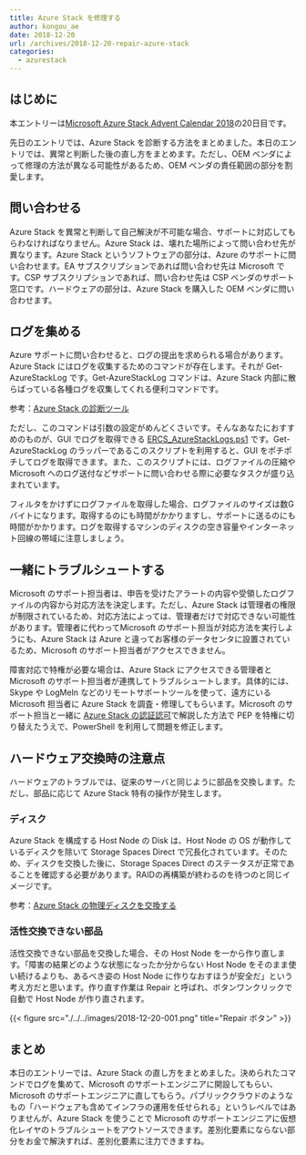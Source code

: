 ```yaml
---
title: Azure Stack を修理する
author: kongou_ae
date: 2018-12-20
url: /archives/2018-12-20-repair-azure-stack
categories:
  - azurestack
---
```

##  はじめに

本エントリーは[Microsoft Azure Stack Advent Calendar 2018](https://qiita.com/advent-calendar/2018/azure-stack)の20日目です。

先日のエントリでは、Azure Stack を診断する方法をまとめました。本日のエントリでは、異常と判断した後の直し方をまとめます。ただし、OEM ベンダによって修理の方法が異なる可能性があるため、OEM ベンダの責任範囲の部分を割愛します。

## 問い合わせる

Azure Stack を異常と判断して自己解決が不可能な場合、サポートに対応してもらわなければなりません。Azure Stack は、壊れた場所によって問い合わせ先が異なります。Azure Stack というソフトウェアの部分は、Azure のサポートに問い合わせます。EA サブスクリプションであれば問い合わせ先は Microsoft です。CSP サブスクリプションであれば、問い合わせ先は CSP ベンダのサポート窓口です。ハードウェアの部分は、Azure Stack を購入した OEM ベンダに問い合わせます。

## ログを集める

Azure サポートに問い合わせると、ログの提出を求められる場合があります。Azure Stack にはログを収集するためのコマンドが存在します。それが Get-AzureStackLog です。Get-AzureStackLog コマンドは、Azure Stack 内部に散らばっている各種ログを収集してくれる便利コマンドです。

参考：[Azure Stack の診断ツール](https://docs.microsoft.com/ja-jp/azure/azure-stack/azure-stack-diagnostics)

ただし、このコマンドは引数の設定がめんどくさいです。そんなあなたにおすすめのものが、GUI でログを取得できる  [ERCS_AzureStackLogs.ps1](http://aka.ms/ERCS) です。Get-AzureStackLog のラッパーであるこのスクリプトを利用すると、GUI をポチポチしてログを取得できます。また、このスクリプトには、ログファイルの圧縮や Microsoft へのログ送付などサポートに問い合わせる際に必要なタスクが盛り込まれています。

フィルタをかけずにログファイルを取得した場合、ログファイルのサイズは数Gバイトになります。取得するのにも時間がかかりますし、サポートに送るのにも時間がかかります。ログを取得するマシンのディスクの空き容量やインターネット回線の帯域に注意しましょう。

## 一緒にトラブルシュートする

Microsoft のサポート担当者は、申告を受けたアラートの内容や受領したログファイルの内容から対応方法を決定します。ただし、Azure Stack は管理者の権限が制限されているため、対応方法によっては、管理者だけで対応できない可能性があります。管理者に代わってMicrosoft のサポート担当が対応方法を実行しようにも、Azure Stack は Azure と違ってお客様のデータセンタに設置されているため、Microsoft のサポート担当者がアクセスできません。

障害対応で特権が必要な場合は、Azure Stack にアクセスできる管理者と Microsoft のサポート担当者が連携してトラブルシュートします。具体的には、Skype や LogMeIn などのリモートサポートツールを使って、遠方にいる Microsoft 担当者に Azure Stack を調査・修理してもらいます。Microsoft のサポート担当と一緒に [Azure Stack の認証認可](https://aimless.jp/blog/archives/2018-12-12-anthn-anthz-for-azurestack/)で解説した方法で PEP を特権に切り替えたうえで、PowerShell を利用して問題を修正します。

## ハードウェア交換時の注意点

ハードウェアのトラブルでは、従来のサーバと同じように部品を交換します。ただし、部品に応じて Azure Stack 特有の操作が発生します。

### ディスク

Azure Stack を構成する Host Node の Disk は、Host Node の OS が動作しているディスクを除いて Storage Spaces Direct で冗長化されています。そのため、ディスクを交換した後に、Storage Spaces Direct のステータスが正常であることを確認する必要があります。RAIDの再構築が終わるのを待つのと同じイメージです。

参考：[Azure Stack の物理ディスクを交換する](https://docs.microsoft.com/ja-jp/azure/azure-stack/azure-stack-replace-disk)

### 活性交換できない部品

活性交換できない部品を交換した場合、その Host Node を一から作り直します。「障害の結果どのような状態になったか分からない Host Node をそのまま使い続けるよりも、あるべき姿の Host Node に作りなおすほうが安全だ」という考え方だと思います。作り直す作業は Repair と呼ばれ、ボタンワンクリックで自動で Host Node が作り直されます。

{{< figure src="./../../images/2018-12-20-001.png" title="Repair ボタン" >}}

## まとめ

本日のエントリーでは、Azure Stack の直し方をまとめました。決められたコマンドでログを集めて、Microsoft のサポートエンジニアに開設してもらい、Microsoft のサポートエンジニアに直してもらう。パブリッククラウドのようなもの「ハードウェアも含めてインフラの運用を任せられる」というレベルではありませんが、Azure Stack を使うことで Microsoft のサポートエンジニアに仮想化レイヤのトラブルシュートをアウトソースできます。差別化要素にならない部分をお金で解決すれば、差別化要素に注力できますね。
